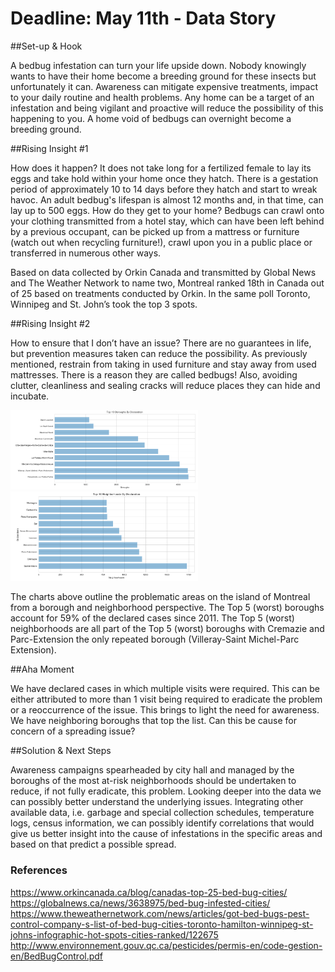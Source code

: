 # Deadline: May 11th - Data Story




##Set-up & Hook

A bedbug infestation can turn your life upside down.  Nobody knowingly wants to have their home become a breeding ground
for these insects but unfortunately it can.  Awareness can mitigate expensive treatments, impact to your daily routine
and health problems.  Any home can be a target of an infestation and being vigilant and proactive will reduce the possibility
of this happening to you.  A home void of bedbugs can overnight become a breeding ground.

##Rising Insight #1

How does it happen?  It does not take long for a fertilized female to lay its eggs and take hold within your home once they hatch.  There is a gestation period of approximately 10 to 14 days before they hatch and start to wreak havoc. An adult bedbug's lifespan is almost 12 months and, in that time, can lay up to 500 eggs.  How do they get to your home?  Bedbugs can crawl onto your clothing transmitted from a hotel stay, which can have been left behind by a previous occupant, can be picked up from a mattress or furniture (watch out when recycling furniture!), crawl upon you in a public place or transferred in numerous other ways.

Based on data collected by Orkin Canada and transmitted by Global News and The Weather Network to name two, Montreal
ranked 18th in Canada out of 25 based on treatments conducted by Orkin.  In the same poll Toronto, Winnipeg and St. John’s
took the top 3 spots.

##Rising Insight #2

How to ensure that I don’t have an issue?  There are no guarantees in life, but prevention measures taken can reduce the possibility.  As previously mentioned, restrain from taking in used furniture and stay away from used mattresses.  There is a reason they are called bedbugs!  Also, avoiding clutter, cleanliness and sealing cracks will reduce places they can hide and incubate.

<img src="Top10_Boroughs.PNG" width="300"> <img src="Top10_Neighborhoods.PNG" width="300">

The charts above outline the problematic areas on the island of Montreal from a borough and neighborhood perspective.  The Top 5 (worst) boroughs account for 59% of the declared cases since 2011.  The Top 5 (worst) neighborhoods are all part of the Top 5 (worst) boroughs with Cremazie and Parc-Extension the only repeated borough (Villeray-Saint Michel-Parc Extension).

##Aha Moment

We have declared cases in which multiple visits were required.  This can be either attributed to more than 1 visit being required to eradicate the problem or a reoccurrence of the issue.  This brings to light the need for awareness.  We have neighboring boroughs that top the list.  Can this be cause for concern of a spreading issue?


##Solution & Next Steps

Awareness campaigns spearheaded by city hall and managed by the boroughs of the most at-risk neighborhoods should be undertaken
to reduce, if not fully eradicate, this problem.  Looking deeper into the data we can possibly better understand the underlying issues. Integrating other available data, i.e. garbage and special collection schedules, temperature logs, census information, we can possibly identify correlations that would give us better insight into the cause of infestations in the specific areas and based on that predict a possible spread.



### References

https://www.orkincanada.ca/blog/canadas-top-25-bed-bug-cities/
https://globalnews.ca/news/3638975/bed-bug-infested-cities/
https://www.theweathernetwork.com/news/articles/got-bed-bugs-pest-control-company-s-list-of-bed-bug-cities-toronto-hamilton-winnipeg-st-johns-infographic-hot-spots-cities-ranked/122675
http://www.environnement.gouv.qc.ca/pesticides/permis-en/code-gestion-en/BedBugControl.pdf
